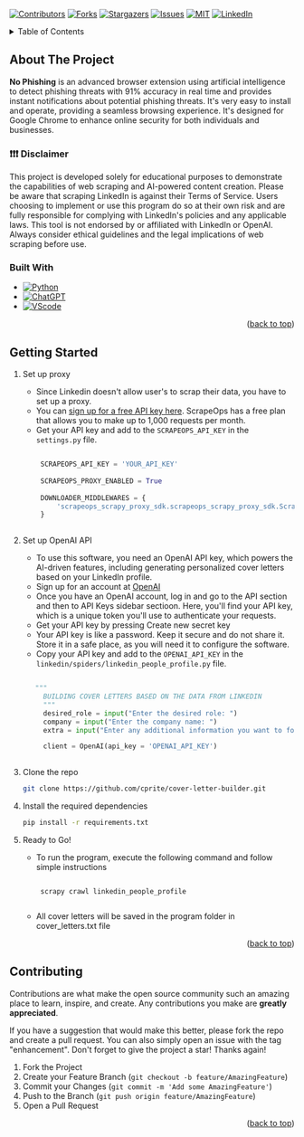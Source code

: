 <!-- Improved compatibility of back to top link: See: https://github.com/othneildrew/Best-README-Template/pull/73 -->
<a name="readme-top"></a>

[![Contributors][contributors-shield]][contributors-url]
[![Forks][forks-shield]][forks-url]
[![Stargazers][stars-shield]][stars-url]
[![Issues][issues-shield]][issues-url]
[![MIT][license-shield]][license-url]
[![LinkedIn][linkedin-shield]][linkedin-url]



<!-- TABLE OF CONTENTS -->
<details>
  <summary>Table of Contents</summary>
  <ol>
    <li>
      <a href="#about-the-project">About The Project</a>
      <ul>
        <li><a href="#disclaimer">❗ Disclaimer ❗</a></li>
        <li><a href="#built-with">Built With</a></li>
      </ul>
    </li>
    <li>
      <a href="#getting-started">Getting Started</a>
    </li>
    <li><a href="#contributing">Contributing</a></li>
  </ol>
</details>

<!-- ABOUT THE PROJECT -->
## About The Project

**No Phishing** is an advanced browser extension using artificial intelligence to detect phishing threats with 91% accuracy in real time and provides instant notifications about potential phishing threats. It's very easy to install and operate, providing a seamless browsing experience. It's designed for Google Chrome to enhance online security for both individuals and businesses.

### ❗❗❗ Disclaimer
This project is developed solely for educational purposes to demonstrate the capabilities of web scraping and AI-powered content creation. Please be aware that scraping LinkedIn is against their Terms of Service. Users choosing to implement or use this program do so at their own risk and are fully responsible for complying with LinkedIn's policies and any applicable laws. This tool is not endorsed by or affiliated with LinkedIn or OpenAI. Always consider ethical guidelines and the legal implications of web scraping before use.

### Built With

* [![Python](https://img.shields.io/badge/Python-FFD43B?style=for-the-badge&logo=python&logoColor=blue)](https://www.python.org)
* [![ChatGPT](	https://img.shields.io/badge/ChatGPT-74aa9c?style=for-the-badge&logo=openai&logoColor=white)](https://openai.com/product)
* [![VScode](https://img.shields.io/badge/VSCode-0078D4?style=for-the-badge&logo=visual%20studio%20code&logoColor=white)](https://code.visualstudio.com/)

<p align="right">(<a href="#readme-top">back to top</a>)</p>


<!-- GETTING STARTED -->
## Getting Started

1. Set up proxy
   - Since Linkedin doesn't allow user's to scrap their data, you have to set up a proxy.
   - You can [sign up for a free API key here](https://scrapeops.io/app/register/main). ScrapeOps has a free plan that allows you to make up to 1,000 requests per month.
   - Get your API key and add to the `SCRAPEOPS_API_KEY` in the ``settings.py`` file.
     ```python

      SCRAPEOPS_API_KEY = 'YOUR_API_KEY'
      
      SCRAPEOPS_PROXY_ENABLED = True
      
      DOWNLOADER_MIDDLEWARES = {
          'scrapeops_scrapy_proxy_sdk.scrapeops_scrapy_proxy_sdk.ScrapeOpsScrapyProxySdk': 725,
      }
      
      ```
     
3. Set up OpenAI API
   - To use this software, you need an OpenAI API key, which powers the AI-driven features, including generating personalized cover letters based on your LinkedIn profile.
   - Sign up for an account at [OpenAI](https://openai.com/)
   - Once you have an OpenAI account, log in and go to the API section and then to API Keys sidebar sectioon. Here, you'll find your API key, which is a unique token you'll use to authenticate your requests. 
   - Get your API key by pressing Create new secret key
   - Your API key is like a password. Keep it secure and do not share it. Store it in a safe place, as you will need it to configure the software.
   - Copy your API key and add to the `OPENAI_API_KEY` in the ``linkedin/spiders/linkedin_people_profile.py`` file.
   ```python

      """
        BUILDING COVER LETTERS BASED ON THE DATA FROM LINKEDIN
        """
        desired_role = input("Enter the desired role: ")
        company = input("Enter the company name: ")
        extra = input("Enter any additional information you want to focus on in your cover-letter (optional): ")

        client = OpenAI(api_key = 'OPENAI_API_KEY')
      
    ```
   
4. Clone the repo
   ```sh
   git clone https://github.com/cprite/cover-letter-builder.git
   ```
   
5. Install the required dependencies
   ```sh
   pip install -r requirements.txt
   ```
   
6. Ready to Go!
   - To run the program, execute the following command and follow simple instructions
     ```

      scrapy crawl linkedin_people_profile
      
      ```
   - All cover letters will be saved in the program folder in cover_letters.txt file

<p align="right">(<a href="#readme-top">back to top</a>)</p>

<!-- CONTRIBUTING -->
## Contributing

Contributions are what make the open source community such an amazing place to learn, inspire, and create. Any contributions you make are **greatly appreciated**.

If you have a suggestion that would make this better, please fork the repo and create a pull request. You can also simply open an issue with the tag "enhancement".
Don't forget to give the project a star! Thanks again!

1. Fork the Project
2. Create your Feature Branch (`git checkout -b feature/AmazingFeature`)
3. Commit your Changes (`git commit -m 'Add some AmazingFeature'`)
4. Push to the Branch (`git push origin feature/AmazingFeature`)
5. Open a Pull Request

<p align="right">(<a href="#readme-top">back to top</a>)</p>


<!-- MARKDOWN LINKS & IMAGES -->
<!-- https://www.markdownguide.org/basic-syntax/#reference-style-links -->
[contributors-shield]: https://img.shields.io/github/contributors/cprite/cover-letter-builder.svg?style=for-the-badge
[contributors-url]: https://github.com/cprite/cover-letter-builder/graphs/contributors
[forks-shield]: https://img.shields.io/github/forks/cprite/cover-letter-builder.svg?style=for-the-badge
[forks-url]: https://github.com/cprite/cover-letter-builder/network/members
[stars-shield]: https://img.shields.io/github/stars/cprite/cover-letter-builder.svg?style=for-the-badge
[stars-url]: https://github.com/cprite/cover-letter-builder/stargazers
[issues-shield]: https://img.shields.io/github/issues/cprite/cover-letter-builder.svg?style=for-the-badge
[issues-url]: https://github.com/cprite/cover-letter-builder/issues
[license-shield]: https://img.shields.io/github/license/cprite/cover-letter-builder.svg?style=for-the-badge
[license-url]: https://github.com/cprite/cover-letter-builder/blob/master/LICENSE.md
[linkedin-shield]: https://img.shields.io/badge/-LinkedIn-black.svg?style=for-the-badge&logo=linkedin&colorB=555
[linkedin-url]: https://linkedin.com/in/niknmirosh
